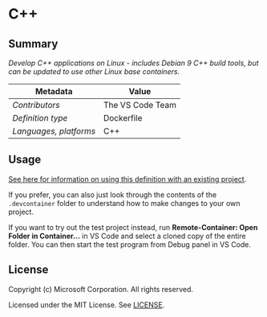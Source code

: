 # C++

## Summary

*Develop C++ applications on Linux - includes Debian 9 C++ build tools, but can be updated to use other Linux base containers.*

| Metadata | Value |  
|----------|-------|
| *Contributors* | The VS Code Team |
| *Definition type* | Dockerfile |
| *Languages, platforms* | C++ |

## Usage

[See here for information on using this definition with an existing project](../../README.md#using-a-definition).

If you prefer, you can also just look through the contents of the `.devcontainer` folder to understand how to make changes to your own project.

If you want to try out the test project instead, run **Remote-Container: Open Folder in Container...** in VS Code and select a cloned copy of the entire folder. You can then start the test program from Debug panel in VS Code.

## License

Copyright (c) Microsoft Corporation. All rights reserved.

Licensed under the MIT License. See [LICENSE](../../LICENSE).

